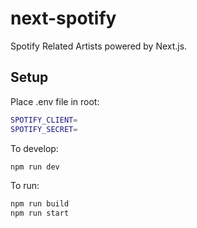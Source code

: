 # next-spotify
Spotify Related Artists powered by Next.js.

## Setup
Place .env file in root:

```sh
SPOTIFY_CLIENT=
SPOTIFY_SECRET=
```

To develop:

```sh
npm run dev
```

To run:

```sh
npm run build
npm run start
```
